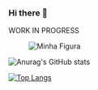 ### Hi there 👋

WORK IN PROGRESS
<figure>
  <img src="https://www.google.com/url?sa=i&url=https%3A%2F%2Fgifer.com%2Fpt%2Fgifs%2Fnot-south-park-xxx&psig=AOvVaw1JB5qalKUmFxlpJsyg2Yrl&ust=1675823405408000&source=images&cd=vfe&ved=0CA8QjRxqFwoTCLie8JDUgv0CFQAAAAAdAAAAABAb" alt="Minha Figura">
</figure>


![Anurag's GitHub stats](https://github-readme-stats.vercel.app/api?username=rocribeiro&show_icons=true&theme=radical)


[![Top Langs](https://github-readme-stats.vercel.app/api/top-langs/?username=rocribeiro&layout=demo)](https://github.com/anuraghazra/github-readme-stats)


<!--
**rocribeiro/rocribeiro** is a ✨ _special_ ✨ repository because its `README.md` (this file) appears on your GitHub profile.

Here are some ideas to get you started:

- 🔭 I’m currently working on ...
- 🌱 I’m currently learning ...
- 👯 I’m looking to collaborate on ...
- 🤔 I’m looking for help with ...
- 💬 Ask me about ...
- 📫 How to reach me: ...
- 😄 Pronouns: ...
- ⚡ Fun fact: ...
-->
